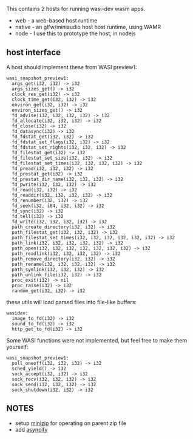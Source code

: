 This contains 2 hosts for running wasi-dev wasm apps.

- web - a web-based host runtime
- native - an glfw/miniaudio host host runtime, using WAMR
- node - I use this to prototype the host, in nodejs


## host interface

A host should implement these from WASI preview1:

```
wasi_snapshot_preview1:
  args_get(i32, i32) -> i32
  args_sizes_get() -> i32
  clock_res_get(i32) -> i32
  clock_time_get(i32, i32) -> i32
  environ_get(i32, i32) -> i32
  environ_sizes_get() -> i32
  fd_advise(i32, i32, i32, i32) -> i32
  fd_allocate(i32, i32, i32) -> i32
  fd_close(i32) -> i32
  fd_datasync(i32) -> i32
  fd_fdstat_get(i32, i32) -> i32
  fd_fdstat_set_flags(i32, i32) -> i32
  fd_fdstat_set_rights(i32, i32, i32) -> i32
  fd_filestat_get(i32) -> i32
  fd_filestat_set_size(i32, i32) -> i32
  fd_filestat_set_times(i32, i32, i32, i32) -> i32
  fd_pread(i32, i32, i32) -> i32
  fd_prestat_get(i32) -> i32
  fd_prestat_dir_name(i32, i32, i32) -> i32
  fd_pwrite(i32, i32, i32) -> i32
  fd_read(i32, i32) -> i32
  fd_readdir(i32, i32, i32, i32) -> i32
  fd_renumber(i32, i32) -> i32
  fd_seek(i32, i64, i32, i32) -> i32
  fd_sync(i32) -> i32
  fd_tell(i32) -> i32
  fd_write(i32, i32, i32, i32) -> i32
  path_create_directory(i32, i32) -> i32
  path_filestat_get(i32, i32, i32) -> i32
  path_filestat_set_times(i32, i32, i32, i32, i32, i32) -> i32
  path_link(i32, i32, i32, i32, i32) -> i32
  path_open(i32, i32, i32, i32, i32, i32, i32) -> i32
  path_readlink(i32, i32, i32, i32) -> i32
  path_remove_directory(i32, i32) -> i32
  path_rename(i32, i32, i32, i32) -> i32
  path_symlink(i32, i32, i32) -> i32
  path_unlink_file(i32, i32) -> i32
  proc_exit(i32) -> nil
  proc_raise(i32) -> i32
  random_get(i32, i32) -> i32
```

these utils will load parsed files into file-like buffers:

```
wasidev:
  image_to_fd(i32) -> i32
  sound_to_fd(i32) -> i32
  http_get_to_fd(i32) -> i32
```

Some WASI functions were not implemented, but feel free to make them yourself:

```
wasi_snapshot_preview1:
  poll_oneoff(i32, i32, i32) -> i32
  sched_yield() -> i32
  sock_accept(i32, i32) -> i32
  sock_recv(i32, i32, i32) -> i32
  sock_send(i32, i32, i32) -> i32
  sock_shutdown(i32, i32) -> i32
```

## NOTES

- setup [minizip](https://github.com/zlib-ng/minizip-ng) for operating on parent zip file
- add [asyncify](https://www.npmjs.com/package/asyncify-wasm)
